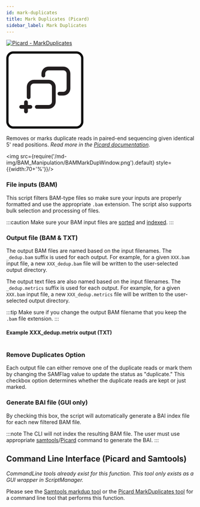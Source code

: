 ```yaml
---
id: mark-duplicates
title: Mark Duplicates (Picard)
sidebar_label: Mark Duplicates
---
```

[![Picard - MarkDuplicates](https://img.shields.io/static/v1?label=Picard&message=MarkDuplicates&color=orange)](https://broadinstitute.github.io/picard/command-line-overview.html#MarkDuplicates)

![mark-duplicates](/icons/BAM_Manipulation/BAMMarkDuplicates_square.svg)

Removes or marks duplicate reads in paired-end sequencing given identical 5' read positions. _Read more in the [Picard documentation][picard-markdup]_.

<img src={require('/md-img/BAM_Manipulation/BAMMarkDupWindow.png').default} style={{width:70+'%'}}/>

### File inputs (BAM)
This script filters BAM-type files so make sure your inputs are properly formatted and use the appropriate `.bam` extension. The script also supports bulk selection and processing of files.

:::caution
Make sure your BAM input files are [sorted][sort-bam] and [indexed][bam-indexer].
:::

### Output file (BAM & TXT)
The output BAM files are named based on the input filenames. The `_dedup.bam` suffix is used for each output. For example, for a given `XXX.bam` input file, a new `XXX_dedup.bam` file will be written to the user-selected output directory.

The output text files are also named based on the input filenames. The `_dedup.metrics` suffix is used for each output. For example, for a given `XXX.bam` input file, a new `XXX_dedup.metrics` file will be written to the user-selected output directory.

:::tip
Make sure if you change the output BAM filename that you keep the `.bam` file extension.
:::

#### Example XXX_dedup.metrix output (TXT)
```
```

### Remove Duplicates Option
Each output file can either remove one of the duplicate reads or mark them by changing the SAMFlag value to update the status as "duplicate." This checkbox option determines whether the duplicate reads are kept or just marked.

### Generate BAI file (GUI only)
By checking this box, the script will automatically generate a BAI index file for each new filtered BAM file.

:::note
The CLI will not index the resulting BAM file. The user must use appropriate [samtools][samtools-index]/[Picard][picard-index] command to generate the BAI.
:::


## Command Line Interface (Picard and Samtools)
_CommandLine tools already exist for this function. This tool only exists as a GUI wrapper in ScriptManager._

Please see the [Samtools markdup tool][samtools-markdup] or the [Picard MarkDuplicates tool][picard-markdup] for a command line tool that performs this function.

[samtools-index]:http://www.htslib.org/doc/samtools-index.html
[picard-index]:https://broadinstitute.github.io/picard/command-line-overview.html#BuildBamIndex

[samtools-markdup]:http://www.htslib.org/doc/samtools-markdup.html
[picard-markdup]:https://broadinstitute.github.io/picard/command-line-overview.html#MarkDuplicates

[sort-bam]:/docs/Tools/bam-manipulation/sort-bam
[bam-indexer]:/docs/Tools/bam-manipulation/bam-indexer
